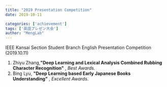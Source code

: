 ```yaml
---
title: "2019 Presentation Competition"
date: 2019-10-11

categories: ['achievement']
tags: ['英語プレゼン大会']
author: "MengLab"
---
```

IEEE Kansai Section Student Branch English Presentation Competition (2019.10.11)

1. Zhiyu Zhang,**"Deep Learning and Lexical Analysis Combined Rubbing Character Recognition"** , *Best Awards.*
1. Bing Lyu, **"Deep Learning based Early Japanese Books Understanding"** , *Excellent Awards.*
